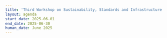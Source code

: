 ```yaml
---
title: 'Third Workshop on Sustainability, Standards and Infrastructure (WS-3)'
layout: agenda
start_date: 2025-06-01
end_date: 2025-06-30
human_date: June 2025
---
```


